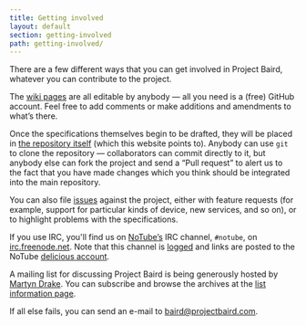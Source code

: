 ```yaml
---
title: Getting involved
layout: default
section: getting-involved
path: getting-involved/
---
```


There are a few different ways that you can get involved in Project Baird,
whatever you can contribute to the project.

The [wiki pages](http://github.com/nexgenta/Baird/wiki/) are all editable by
anybody — all you need is a (free) GitHub account. Feel free to add comments or
make additions and amendments to what’s there.

Once the specifications themselves begin to be drafted, they will be placed in
[the repository itself](http://github.com/nexgenta/Baird/) (which this website points to). Anybody can use <code>git</code>
to clone the repository — collaborators can commit directly to it, but anybody
else can fork the project and send a “Pull request” to alert us to the fact
that you have made changes which you think should be integrated into the
main repository.

You can also file [issues](http://github.com/nexgenta/Baird/issues) against
the project, either with feature requests (for example, support for particular
kinds of device, new services, and so on), or to highlight problems with
the specifications.

If you use IRC, you'll find us on [NoTube’s](http://www.notube.tv) IRC channel, <code>#notube</code>, on [irc.freenode.net](http://freenode.net). Note that this channel is [logged](http://dev.notu.be/2011/01/notubot/) and links are posted to the NoTube [delicious account](http://www.delicious.com/notube).

A mailing list for discussing Project Baird is being generously hosted by
[Martyn Drake](http://www.drake.org.uk/). You can subscribe and browse the
archives at the [list information page](http://lists.drake.org.uk/mailman/listinfo/baird-discuss_lists.drake.org.uk).

If all else fails, you can send an e-mail to [baird@projectbaird.com](mailto:baird@projectbaird.com).
